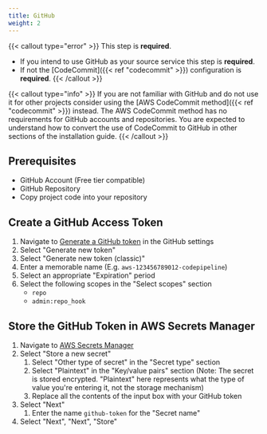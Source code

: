 ```yaml
---
title: GitHub
weight: 2
---
```


<!--
Copyright Amazon.com, Inc. or its affiliates. All Rights Reserved.
SPDX-License-Identifier: MIT-0
-->

{{< callout type="error" >}}
This step is **required**.

- If you intend to use GitHub as your source service this step is **required**.
- If not the [CodeCommit]({{< ref "codecommit" >}})  configuration is **required**.
{{< /callout >}}

{{< callout type="info" >}}
If you are not familiar with GitHub and do not use it for other projects consider using the [AWS CodeCommit method]({{< ref "codecommit" >}}) instead. The AWS CodeCommit method has no requirements for GitHub accounts and repositories. You are expected to understand how to convert the use of CodeCommit to GitHub in other sections of the installation guide. 
{{< /callout >}}

## Prerequisites

- GitHub Account (Free tier compatible)
- GitHub Repository
- Copy project code into your repository

## Create a GitHub Access Token

1. Navigate to [Generate a GitHub token](https://github.com/settings/tokens) in the GitHub settings
2. Select "Generate new token"
3. Select "Generate new token (classic)"
4. Enter a memorable name (E.g. `aws-123456789012-codepipeline`)
5. Select an appropriate "Expiration" period
6. Select the following scopes in the "Select scopes" section
	- `repo`
	- `admin:repo_hook`

## Store the GitHub Token in AWS Secrets Manager

1. Navigate to [AWS Secrets Manager](https://console.aws.amazon.com/secretsmanager/landing)
2. Select "Store a new secret"
	 1. Select "Other type of secret" in the "Secret type" section
	 2. Select "Plaintext" in the "Key/value pairs" section (Note: The secret is stored encrypted. "Plaintext" here represents what the type of value you're entering it, not the storage mechanism)
	 3. Replace all the contents of the input box with your GitHub token
3. Select "Next"
	 1. Enter the name `github-token` for the "Secret name"
4. Select "Next", "Next", "Store"
